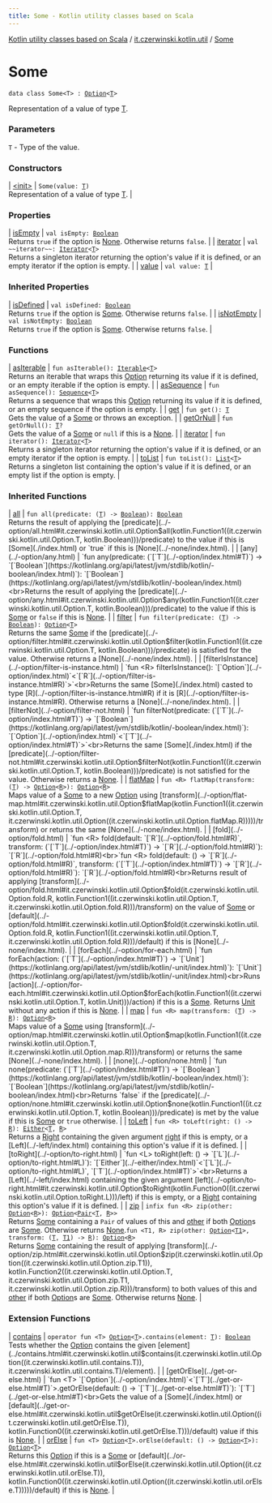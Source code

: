 ```yaml
---
title: Some - Kotlin utility classes based on Scala
---
```


[Kotlin utility classes based on Scala](../../index.html) / [it.czerwinski.kotlin.util](../index.html) / [Some](./index.html)

# Some

`data class Some<T> : `[`Option`](../-option/index.html)`<`[`T`](index.html#T)`>`

Representation of a value of type [T](index.html#T).

### Parameters

`T` - Type of the value.

### Constructors

| [&lt;init&gt;](-init-.html) | `Some(value: `[`T`](index.html#T)`)`<br>Representation of a value of type [T](index.html#T). |

### Properties

| [isEmpty](is-empty.html) | `val isEmpty: `[`Boolean`](https://kotlinlang.org/api/latest/jvm/stdlib/kotlin/-boolean/index.html)<br>Returns `true` if the option is [None](../-none/index.html). Otherwise returns `false`. |
| [iterator](iterator.html) | `val ~~iterator~~: `[`Iterator`](https://kotlinlang.org/api/latest/jvm/stdlib/kotlin.collections/-iterator/index.html)`<`[`T`](index.html#T)`>`<br>Returns a singleton iterator returning the option's value if it is defined, or an empty iterator if the option is empty. |
| [value](value.html) | `val value: `[`T`](index.html#T) |

### Inherited Properties

| [isDefined](../-option/is-defined.html) | `val isDefined: `[`Boolean`](https://kotlinlang.org/api/latest/jvm/stdlib/kotlin/-boolean/index.html)<br>Returns `true` if the option is [Some](./index.html). Otherwise returns `false`. |
| [isNotEmpty](../-option/is-not-empty.html) | `val isNotEmpty: `[`Boolean`](https://kotlinlang.org/api/latest/jvm/stdlib/kotlin/-boolean/index.html)<br>Returns `true` if the option is [Some](./index.html). Otherwise returns `false`. |

### Functions

| [asIterable](as-iterable.html) | `fun asIterable(): `[`Iterable`](https://kotlinlang.org/api/latest/jvm/stdlib/kotlin.collections/-iterable/index.html)`<`[`T`](index.html#T)`>`<br>Returns an iterable that wraps this [Option](../-option/index.html) returning its value if it is defined, or an empty iterable if the option is empty. |
| [asSequence](as-sequence.html) | `fun asSequence(): `[`Sequence`](https://kotlinlang.org/api/latest/jvm/stdlib/kotlin.sequences/-sequence/index.html)`<`[`T`](index.html#T)`>`<br>Returns a sequence that wraps this [Option](../-option/index.html) returning its value if it is defined, or an empty sequence if the option is empty. |
| [get](get.html) | `fun get(): `[`T`](index.html#T)<br>Gets the value of a [Some](./index.html) or throws an exception. |
| [getOrNull](get-or-null.html) | `fun getOrNull(): `[`T`](index.html#T)`?`<br>Gets the value of a [Some](./index.html) or `null` if this is a [None](../-none/index.html). |
| [iterator](iterator.html) | `fun iterator(): `[`Iterator`](https://kotlinlang.org/api/latest/jvm/stdlib/kotlin.collections/-iterator/index.html)`<`[`T`](index.html#T)`>`<br>Returns a singleton iterator returning the option's value if it is defined, or an empty iterator if the option is empty. |
| [toList](to-list.html) | `fun toList(): `[`List`](https://kotlinlang.org/api/latest/jvm/stdlib/kotlin.collections/-list/index.html)`<`[`T`](index.html#T)`>`<br>Returns a singleton list containing the option's value if it is defined, or an empty list if the option is empty. |

### Inherited Functions

| [all](../-option/all.html) | `fun all(predicate: (`[`T`](../-option/index.html#T)`) -> `[`Boolean`](https://kotlinlang.org/api/latest/jvm/stdlib/kotlin/-boolean/index.html)`): `[`Boolean`](https://kotlinlang.org/api/latest/jvm/stdlib/kotlin/-boolean/index.html)<br>Returns the result of applying the [predicate](../-option/all.html#it.czerwinski.kotlin.util.Option$all(kotlin.Function1((it.czerwinski.kotlin.util.Option.T, kotlin.Boolean)))/predicate) to the value if this is [Some](./index.html) or `true` if this is [None](../-none/index.html). |
| [any](../-option/any.html) | `fun any(predicate: (`[`T`](../-option/index.html#T)`) -> `[`Boolean`](https://kotlinlang.org/api/latest/jvm/stdlib/kotlin/-boolean/index.html)`): `[`Boolean`](https://kotlinlang.org/api/latest/jvm/stdlib/kotlin/-boolean/index.html)<br>Returns the result of applying the [predicate](../-option/any.html#it.czerwinski.kotlin.util.Option$any(kotlin.Function1((it.czerwinski.kotlin.util.Option.T, kotlin.Boolean)))/predicate) to the value if this is [Some](./index.html) or `false` if this is [None](../-none/index.html). |
| [filter](../-option/filter.html) | `fun filter(predicate: (`[`T`](../-option/index.html#T)`) -> `[`Boolean`](https://kotlinlang.org/api/latest/jvm/stdlib/kotlin/-boolean/index.html)`): `[`Option`](../-option/index.html)`<`[`T`](../-option/index.html#T)`>`<br>Returns the same [Some](./index.html) if the [predicate](../-option/filter.html#it.czerwinski.kotlin.util.Option$filter(kotlin.Function1((it.czerwinski.kotlin.util.Option.T, kotlin.Boolean)))/predicate) is satisfied for the value. Otherwise returns a [None](../-none/index.html). |
| [filterIsInstance](../-option/filter-is-instance.html) | `fun <R> filterIsInstance(): `[`Option`](../-option/index.html)`<`[`R`](../-option/filter-is-instance.html#R)`>`<br>Returns the same [Some](./index.html) casted to type [R](../-option/filter-is-instance.html#R) if it is [R](../-option/filter-is-instance.html#R). Otherwise returns a [None](../-none/index.html). |
| [filterNot](../-option/filter-not.html) | `fun filterNot(predicate: (`[`T`](../-option/index.html#T)`) -> `[`Boolean`](https://kotlinlang.org/api/latest/jvm/stdlib/kotlin/-boolean/index.html)`): `[`Option`](../-option/index.html)`<`[`T`](../-option/index.html#T)`>`<br>Returns the same [Some](./index.html) if the [predicate](../-option/filter-not.html#it.czerwinski.kotlin.util.Option$filterNot(kotlin.Function1((it.czerwinski.kotlin.util.Option.T, kotlin.Boolean)))/predicate) is not satisfied for the value. Otherwise returns a [None](../-none/index.html). |
| [flatMap](../-option/flat-map.html) | `fun <R> flatMap(transform: (`[`T`](../-option/index.html#T)`) -> `[`Option`](../-option/index.html)`<`[`R`](../-option/flat-map.html#R)`>): `[`Option`](../-option/index.html)`<`[`R`](../-option/flat-map.html#R)`>`<br>Maps value of a [Some](./index.html) to a new [Option](../-option/index.html) using [transform](../-option/flat-map.html#it.czerwinski.kotlin.util.Option$flatMap(kotlin.Function1((it.czerwinski.kotlin.util.Option.T, it.czerwinski.kotlin.util.Option((it.czerwinski.kotlin.util.Option.flatMap.R)))))/transform) or returns the same [None](../-none/index.html). |
| [fold](../-option/fold.html) | `fun <R> fold(default: `[`R`](../-option/fold.html#R)`, transform: (`[`T`](../-option/index.html#T)`) -> `[`R`](../-option/fold.html#R)`): `[`R`](../-option/fold.html#R)<br>`fun <R> fold(default: () -> `[`R`](../-option/fold.html#R)`, transform: (`[`T`](../-option/index.html#T)`) -> `[`R`](../-option/fold.html#R)`): `[`R`](../-option/fold.html#R)<br>Returns result of applying [transform](../-option/fold.html#it.czerwinski.kotlin.util.Option$fold(it.czerwinski.kotlin.util.Option.fold.R, kotlin.Function1((it.czerwinski.kotlin.util.Option.T, it.czerwinski.kotlin.util.Option.fold.R)))/transform) on the value of [Some](./index.html) or [default](../-option/fold.html#it.czerwinski.kotlin.util.Option$fold(it.czerwinski.kotlin.util.Option.fold.R, kotlin.Function1((it.czerwinski.kotlin.util.Option.T, it.czerwinski.kotlin.util.Option.fold.R)))/default) if this is [None](../-none/index.html). |
| [forEach](../-option/for-each.html) | `fun forEach(action: (`[`T`](../-option/index.html#T)`) -> `[`Unit`](https://kotlinlang.org/api/latest/jvm/stdlib/kotlin/-unit/index.html)`): `[`Unit`](https://kotlinlang.org/api/latest/jvm/stdlib/kotlin/-unit/index.html)<br>Runs [action](../-option/for-each.html#it.czerwinski.kotlin.util.Option$forEach(kotlin.Function1((it.czerwinski.kotlin.util.Option.T, kotlin.Unit)))/action) if this is a [Some](./index.html). Returns [Unit](https://kotlinlang.org/api/latest/jvm/stdlib/kotlin/-unit/index.html) without any action if this is [None](../-none/index.html). |
| [map](../-option/map.html) | `fun <R> map(transform: (`[`T`](../-option/index.html#T)`) -> `[`R`](../-option/map.html#R)`): `[`Option`](../-option/index.html)`<`[`R`](../-option/map.html#R)`>`<br>Maps value of a [Some](./index.html) using [transform](../-option/map.html#it.czerwinski.kotlin.util.Option$map(kotlin.Function1((it.czerwinski.kotlin.util.Option.T, it.czerwinski.kotlin.util.Option.map.R)))/transform) or returns the same [None](../-none/index.html). |
| [none](../-option/none.html) | `fun none(predicate: (`[`T`](../-option/index.html#T)`) -> `[`Boolean`](https://kotlinlang.org/api/latest/jvm/stdlib/kotlin/-boolean/index.html)`): `[`Boolean`](https://kotlinlang.org/api/latest/jvm/stdlib/kotlin/-boolean/index.html)<br>Returns `false` if the [predicate](../-option/none.html#it.czerwinski.kotlin.util.Option$none(kotlin.Function1((it.czerwinski.kotlin.util.Option.T, kotlin.Boolean)))/predicate) is met by the value if this is [Some](./index.html) or `true` otherwise. |
| [toLeft](../-option/to-left.html) | `fun <R> toLeft(right: () -> `[`R`](../-option/to-left.html#R)`): `[`Either`](../-either/index.html)`<`[`T`](../-option/index.html#T)`, `[`R`](../-option/to-left.html#R)`>`<br>Returns a [Right](../-right/index.html) containing the given argument [right](../-option/to-left.html#it.czerwinski.kotlin.util.Option$toLeft(kotlin.Function0((it.czerwinski.kotlin.util.Option.toLeft.R)))/right) if this is empty, or a [Left](../-left/index.html) containing this option's value if it is defined. |
| [toRight](../-option/to-right.html) | `fun <L> toRight(left: () -> `[`L`](../-option/to-right.html#L)`): `[`Either`](../-either/index.html)`<`[`L`](../-option/to-right.html#L)`, `[`T`](../-option/index.html#T)`>`<br>Returns a [Left](../-left/index.html) containing the given argument [left](../-option/to-right.html#it.czerwinski.kotlin.util.Option$toRight(kotlin.Function0((it.czerwinski.kotlin.util.Option.toRight.L)))/left) if this is empty, or a [Right](../-right/index.html) containing this option's value if it is defined. |
| [zip](../-option/zip.html) | `infix fun <R> zip(other: `[`Option`](../-option/index.html)`<`[`R`](../-option/zip.html#R)`>): `[`Option`](../-option/index.html)`<`[`Pair`](https://kotlinlang.org/api/latest/jvm/stdlib/kotlin/-pair/index.html)`<`[`T`](../-option/index.html#T)`, `[`R`](../-option/zip.html#R)`>>`<br>Returns [Some](./index.html) containing a `Pair` of values of this and [other](../-option/index.html) if both [Option](../-option/index.html)s are [Some](./index.html). Otherwise returns [None](../-none/index.html).`fun <T1, R> zip(other: `[`Option`](../-option/index.html)`<`[`T1`](../-option/zip.html#T1)`>, transform: (`[`T`](../-option/index.html#T)`, `[`T1`](../-option/zip.html#T1)`) -> `[`R`](../-option/zip.html#R)`): `[`Option`](../-option/index.html)`<`[`R`](../-option/zip.html#R)`>`<br>Returns [Some](./index.html) containing the result of applying [transform](../-option/zip.html#it.czerwinski.kotlin.util.Option$zip(it.czerwinski.kotlin.util.Option((it.czerwinski.kotlin.util.Option.zip.T1)), kotlin.Function2((it.czerwinski.kotlin.util.Option.T, it.czerwinski.kotlin.util.Option.zip.T1, it.czerwinski.kotlin.util.Option.zip.R)))/transform) to both values of this and [other](../-option/index.html) if both [Option](../-option/index.html)s are [Some](./index.html). Otherwise returns [None](../-none/index.html). |

### Extension Functions

| [contains](../contains.html) | `operator fun <T> `[`Option`](../-option/index.html)`<`[`T`](../contains.html#T)`>.contains(element: `[`T`](../contains.html#T)`): `[`Boolean`](https://kotlinlang.org/api/latest/jvm/stdlib/kotlin/-boolean/index.html)<br>Tests whether the [Option](../-option/index.html) contains the given [element](../contains.html#it.czerwinski.kotlin.util$contains(it.czerwinski.kotlin.util.Option((it.czerwinski.kotlin.util.contains.T)), it.czerwinski.kotlin.util.contains.T)/element). |
| [getOrElse](../get-or-else.html) | `fun <T> `[`Option`](../-option/index.html)`<`[`T`](../get-or-else.html#T)`>.getOrElse(default: () -> `[`T`](../get-or-else.html#T)`): `[`T`](../get-or-else.html#T)<br>Gets the value of a [Some](./index.html) or [default](../get-or-else.html#it.czerwinski.kotlin.util$getOrElse(it.czerwinski.kotlin.util.Option((it.czerwinski.kotlin.util.getOrElse.T)), kotlin.Function0((it.czerwinski.kotlin.util.getOrElse.T)))/default) value if this is [None](../-none/index.html). |
| [orElse](../or-else.html) | `fun <T> `[`Option`](../-option/index.html)`<`[`T`](../or-else.html#T)`>.orElse(default: () -> `[`Option`](../-option/index.html)`<`[`T`](../or-else.html#T)`>): `[`Option`](../-option/index.html)`<`[`T`](../or-else.html#T)`>`<br>Returns this [Option](../-option/index.html) if this is a [Some](./index.html) or [default](../or-else.html#it.czerwinski.kotlin.util$orElse(it.czerwinski.kotlin.util.Option((it.czerwinski.kotlin.util.orElse.T)), kotlin.Function0((it.czerwinski.kotlin.util.Option((it.czerwinski.kotlin.util.orElse.T)))))/default) if this is [None](../-none/index.html). |

